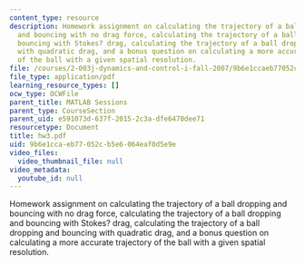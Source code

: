 ```yaml
---
content_type: resource
description: Homework assignment on calculating the trajectory of a ball dropping
  and bouncing with no drag force, calculating the trajectory of a ball dropping and
  bouncing with Stokes? drag, calculating the trajectory of a ball dropping and bouncing
  with quadratic drag, and a bonus question on calculating a more accurate trajectory
  of the ball with a given spatial resolution.
file: /courses/2-003j-dynamics-and-control-i-fall-2007/9b6e1ccaeb77052cb5e6064eaf0d5e9e_hw3.pdf
file_type: application/pdf
learning_resource_types: []
ocw_type: OCWFile
parent_title: MATLAB Sessions
parent_type: CourseSection
parent_uid: e591073d-637f-2015-2c3a-dfe6470dee71
resourcetype: Document
title: hw3.pdf
uid: 9b6e1cca-eb77-052c-b5e6-064eaf0d5e9e
video_files:
  video_thumbnail_file: null
video_metadata:
  youtube_id: null
---
```

Homework assignment on calculating the trajectory of a ball dropping and bouncing with no drag force, calculating the trajectory of a ball dropping and bouncing with Stokes? drag, calculating the trajectory of a ball dropping and bouncing with quadratic drag, and a bonus question on calculating a more accurate trajectory of the ball with a given spatial resolution.

